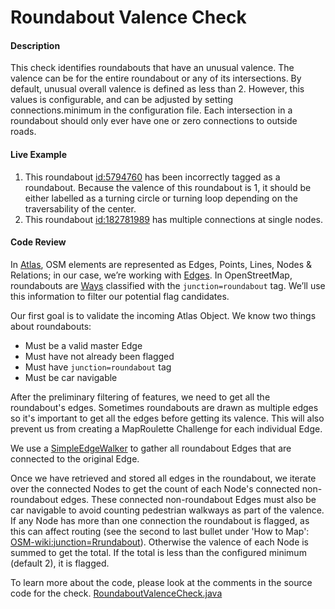 # Roundabout Valence Check

#### Description

This check identifies roundabouts that have an unusual valence.
The valence can be for the entire roundabout or any of its intersections.
By default, unusual overall valence is
defined as less than 2. However, this values is configurable, and can be
adjusted by setting connections.minimum in the configuration file.
Each intersection in a roundabout should only ever have one or zero connections to outside roads. 

#### Live Example
1) This roundabout [id:5794760](https://www.openstreetmap.org/way/30886531) has been incorrectly
tagged as a roundabout. Because the valence of this roundabout is 1, it should be either labelled
as a turning circle or turning loop depending on the traversability of the center.
2) This roundabout [id:182781989](https://www.openstreetmap.org/way/182781989) has multiple connections at single nodes.

#### Code Review

In [Atlas](https://github.com/osmlab/atlas), OSM elements are represented as Edges, Points, Lines, 
Nodes & Relations; in our case, we’re working with [Edges](https://github.com/osmlab/atlas/blob/dev/src/main/java/org/openstreetmap/atlas/geography/atlas/items/Edge.java).
In OpenStreetMap, roundabouts are [Ways](https://wiki.openstreetmap.org/wiki/Way) classified with
the `junction=roundabout` tag. We’ll use this information to filter our potential flag candidates.

Our first goal is to validate the incoming Atlas Object. We know two things about roundabouts:
* Must be a valid master Edge
* Must have not already been flagged
* Must have `junction=roundabout` tag
* Must be car navigable

After the preliminary filtering of features, we need to get all the roundabout's edges. Sometimes
roundabouts are drawn as multiple edges so it's important to get all the edges before getting its
valence. This will also prevent us from creating a MapRoulette Challenge for each individual Edge.

We use a
[SimpleEdgeWalker](https://github.com/osmlab/atlas/blob/dev/src/main/java/org/openstreetmap/atlas/geography/atlas/walker/SimpleEdgeWalker.java)
to gather all roundabout Edges that are connected to the original Edge. 

Once we have retrieved and stored all edges in the roundabout, we iterate over the connected Nodes to get the count of
each Node's connected non-roundabout edges. These connected non-roundabout Edges must also be 
car navigable to avoid counting pedestrian walkways as part of the valence. 
If any Node has more than one connection the roundabout is flagged, 
as this can affect routing (see the second to last bullet under 'How to Map': [OSM-wiki:junction=Rrundabout](https://wiki.openstreetmap.org/wiki/Tag:junction%3Droundabout)).
Otherwise the valence of each Node is summed to get the total. If the total is less than the configured minimum (default 2), it is flagged. 


To learn more about the code, please look at the comments in the source code for the check.
[RoundaboutValenceCheck.java](../../src/main/java/org/openstreetmap/atlas/checks/validation/linear/edges/RoundaboutValenceCheck.java)